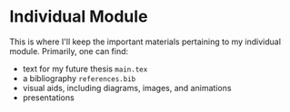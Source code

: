 # Individual Module

This is where I'll keep the important materials pertaining to my individual module.  Primarily, one can find:
* text for my future thesis `main.tex`
* a bibliography `references.bib`
* visual aids, including diagrams, images, and animations
* presentations
